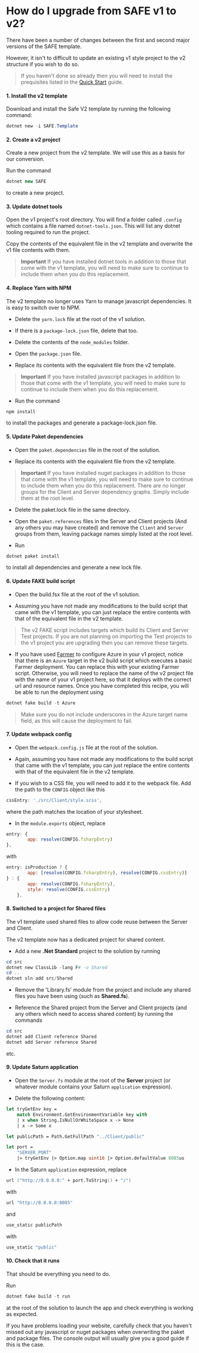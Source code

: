 # How do I upgrade from SAFE v1 to v2?

There have been a number of changes between the first and second major versions of the SAFE template.

However, it isn't to difficult to update an existing v1 style project to the v2 structure if you wish to do so.

> If you haven't done so already then you will need to install the prequisites listed in the [Quick Start](http://localhost:8000/quickstart/) guide.

#### 1. Install the v2 template

Download and install the Safe V2 template by running the following command:

```powershell
dotnet new -i SAFE.Template
```

#### 2. Create a v2 project

Create a new project from the v2 template. We will use this as a basis for our conversion.

Run the command
```fsharp
dotnet new SAFE
```
to create a new project.

#### 3. Update dotnet tools

Open the v1 project's root directory. You will find a folder called `.config` which contains a file named `dotnet-tools.json`. This will list any dotnet tooling required to run the project.

Copy the contents of the equivalent file in the v2 template and overwrite the v1 file contents with them.

>  **Important** If you have installed dotnet tools in addition to those that come with the v1 template, you will need to make sure to continue to include them when you do this replacement.

#### 4. Replace Yarn with NPM

The v2 template no longer uses Yarn to manage javascript dependencies. It is easy to switch over to NPM. 

- Delete the `yarn.lock` file at the root of the v1 solution.

- If there is a `package-lock.json` file, delete that too.

- Delete the contents of the `node_modules` folder.

- Open the `package.json` file.

- Replace its contents with the equivalent file from the v2 template.

> **Important** If you have installed javascript packages in addition to those that come with the v1 template, you will need to make sure to continue to include them when you do this replacement.

- Run the command
```powershell
npm install
```
to install the packages and generate a package-lock.json file.

#### 5. Update Paket dependencies

- Open the `paket.dependencies` file in the root of the solution.

- Replace its contents with the equivalent file from the v2 template.

>  **Important** If you have installed nuget packages in addition to those that come with the v1 template, you will need to make sure to continue to include them when you do this replacement. There are no longer groups for the Client and Server dependency graphs. Simply include them at the root level.

- Delete the paket.lock file in the same directory.

- Open the `paket.references` files in the Server and Client projects (And any others you may have created) and remove the `Client` and `Server` groups from them, leaving package names simply listed at the root level.

- Run 
```powershell
dotnet paket install
```
to install all dependencies and generate a new lock file.



#### 6. Update FAKE build script

- Open the build.fsx file at the root of the v1 solution.

- Assuming you have not made any modifications to the build script that came with the v1 template, you can just replace the entire contents with that of the equivalent file in the v2 template.

> The v2 FAKE script includes targets which build its Client and Server Test projects. If you are not planning on importing the Test projects to the v1 project you are upgrading then you can remove these targets.

- If you have used [Farmer](https://compositionalit.github.io/farmer/) to configure Azure in your v1 project, notice that there is an `Azure` target in the v2 build script which executes a basic Farmer deployment. You can replace this with your existing Farmer script. Otherwise, you will need to replace the name of the v2 project file with the name of your v1 project here, so that it deploys with the correct url and resource names. Once you have completed this recipe, you will be able to run the deployment using
```powershell
dotnet fake build -t Azure
```
> Make sure you do not include underscores in the Azure target name field, as this will cause the deployment to fail.


#### 7. Update webpack config

- Open the `webpack.config.js` file at the root of the solution.
- Again, assuming you have not made any modifications to the build script that came with the v1 template, you can just replace the entire contents with that of the equivalent file in the v2 template.

- If you wish to a CSS file, you will need to add it to the webpack file. Add the path to the `CONFIG` object like this
```javascript
cssEntry: './src/Client/style.scss',
```
where the path matches the location of your stylesheet.

- In the `module.exports` object, replace
```javascript
entry: {
        app: resolve(CONFIG.fsharpEntry)
},
```
with 
```javascript
entry: isProduction ? {
        app: [resolve(CONFIG.fsharpEntry), resolve(CONFIG.cssEntry)]
} : {
        app: resolve(CONFIG.fsharpEntry),
        style: resolve(CONFIG.cssEntry)
    },
```

#### 8. Switched to a project for Shared files

The v1 template used shared files to allow code reuse between the Server and Client.

The v2 template now has a dedicated project for shared content.

- Add a new **.Net Standard** project to the solution by running
```powershell
cd src
dotnet new ClassLib -lang F# -o Shared
cd ..
dotnet sln add src/Shared
```

- Remove the 'Library.fs' module from the project and include any shared files you have been using (such as **Shared.fs**).

- Reference the Shared project from the Server and Client projects (and any others which need to access shared content) by running the commands

```powershell
cd src
dotnet add Client reference Shared
dotnet add Server reference Shared
```

etc.

#### 9. Update Saturn application

- Open the `Server.fs` module at the root of the **Server** project (or whatever module contains your Saturn `application` expression).

- Delete the following content:
```fsharp
let tryGetEnv key = 
    match Environment.GetEnvironmentVariable key with
    | x when String.IsNullOrWhiteSpace x -> None 
    | x -> Some x

let publicPath = Path.GetFullPath "../Client/public"

let port =
    "SERVER_PORT"
    |> tryGetEnv |> Option.map uint16 |> Option.defaultValue 8085us
```
- In the Saturn `application` expression, replace
```fsharp
url ("http://0.0.0.0:" + port.ToString() + "/")
```
with
```fsharp
url "http://0.0.0.0:8085"
```
and
```fsharp
use_static publicPath
```
with
```fsharp
use_static "public"
```

#### 10. Check that it runs

That should be everything you need to do.

Run 
```powershell
dotnet fake build -t run
```
at the root of the solution to launch the app and check everything is working as expected.

If you have problems loading your website, carefully check that you haven't missed out any javascript or nuget packages when overwriting the paket and package files. The console output will usually give you a good guide if this is the case.




